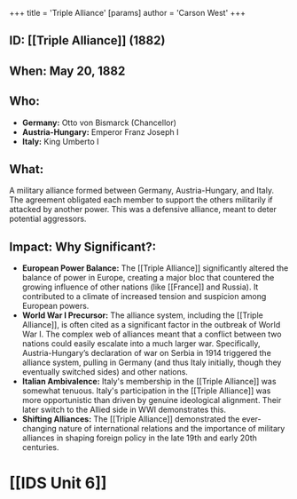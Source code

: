 +++
 title = 'Triple Alliance'
[params]
	author = 'Carson West'
+++
## ID: [[Triple Alliance]] (1882)

## When: May 20, 1882

## Who: 
* **Germany:** Otto von Bismarck (Chancellor)
* **Austria-Hungary:**  Emperor Franz Joseph I
* **Italy:**  King Umberto I


## What: 
A military alliance formed between Germany, Austria-Hungary, and Italy.  The agreement obligated each member to support the others militarily if attacked by another power.  This was a defensive alliance, meant to deter potential aggressors.

## Impact: Why Significant?:
* **European Power Balance:** The [[Triple Alliance]] significantly altered the balance of power in Europe, creating a major bloc that countered the growing influence of other nations (like [[France]] and Russia).  It contributed to a climate of increased tension and suspicion among European powers.
* **World War I Precursor:** The alliance system, including the [[Triple Alliance]], is often cited as a significant factor in the outbreak of World War I.  The complex web of alliances meant that a conflict between two nations could easily escalate into a much larger war.  Specifically, Austria-Hungary’s declaration of war on Serbia in 1914 triggered the alliance system, pulling in Germany (and thus Italy initially, though they eventually switched sides) and other nations.
* **Italian Ambivalence:** Italy's membership in the [[Triple Alliance]] was somewhat tenuous.  Italy's participation in the [[Triple Alliance]] was more opportunistic than driven by genuine ideological alignment. Their later switch to the Allied side in WWI demonstrates this.
* **Shifting Alliances:** The [[Triple Alliance]] demonstrated the ever-changing nature of international relations and the importance of military alliances in shaping foreign policy in the late 19th and early 20th centuries.

# [[IDS Unit 6]]